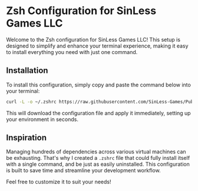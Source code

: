 # Zsh Configuration for SinLess Games LLC

Welcome to the Zsh configuration for SinLess Games LLC! This setup is designed to simplify and enhance your terminal experience, making it easy to install everything you need with just one command.

## Installation

To install this configuration, simply copy and paste the command below into your terminal:

```zsh
curl -L -o ~/.zshrc https://raw.githubusercontent.com/SinLess-Games/Public-Configs/refs/heads/main/zsh/.zshrc && source ~/.zshrc
```

This will download the configuration file and apply it immediately, setting up your environment in seconds.

## Inspiration

Managing hundreds of dependencies across various virtual machines can be exhausting. That's why I created a `.zshrc` file that could fully install itself with a single command, and be just as easily uninstalled. This configuration is built to save time and streamline your development workflow.

Feel free to customize it to suit your needs!
